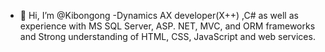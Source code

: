 - 👋 Hi, I’m @Kibongong
-Dynamics AX developer(X++) ,C# as well as experience with MS SQL Server, ASP. NET, MVC, and ORM frameworks and Strong understanding of HTML, CSS, JavaScript and web services.
<!---
Kibongong/Kibongong is a ✨ special ✨ repository because its `README.md` (this file) appears on your GitHub profile.
You can click the Preview link to take a look at your changes.
--->
